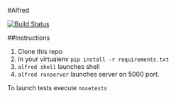 #Alfred

[![Build Status](https://secure.travis-ci.org/alfredhq/alfred.png?branch=develop)](http://travis-ci.org/alfredhq/alfred)

##Instructions

1. Clone this repo
2. In your virtualenv `pip install -r requirements.txt`
3. `alfred shell` launches shell
4. `alfred runserver` launches server on 5000 port.

To launch tests execute `nosetests`
